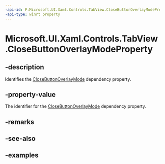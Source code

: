 ```yaml
---
-api-id: P:Microsoft.UI.Xaml.Controls.TabView.CloseButtonOverlayModeProperty
-api-type: winrt property
---
```


# Microsoft.UI.Xaml.Controls.TabView.CloseButtonOverlayModeProperty

<!--
public static Windows.UI.Xaml.DependencyProperty CloseButtonOverlayModeProperty { get; }
-->


## -description

Identifies the [CloseButtonOverlayMode](tabview_closebuttonoverlaymode.md) dependency property.

## -property-value

The identifier for the [CloseButtonOverlayMode](tabview_closebuttonoverlaymode.md) dependency property.

## -remarks

## -see-also

## -examples


